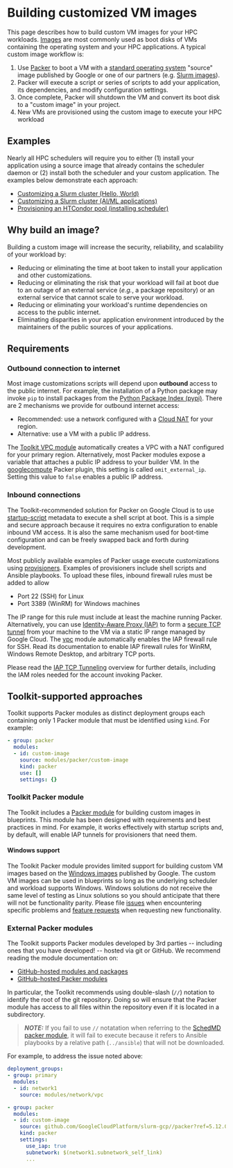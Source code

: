 # Building customized VM images

This page describes how to build custom VM images for your HPC workloads.
[Images][images] are most commonly used as boot disks of VMs containing the
operating system and your HPC applications. A typical custom image workflow is:

1. Use [Packer](https://packer.io) to boot a VM with a [standard operating
  system][standard-os] "source" image published by Google or one of our partners
  (e.g. [Slurm images][slurm-images]).
2. Packer will execute a script or series of scripts to add your application, its
  dependencies, and modify configuration settings.
3. Once complete, Packer will shutdown the VM and convert its boot disk to a
  "custom image" in your project.
4. New VMs are provisioned using the custom image to execute your HPC workload

[images]: https://cloud.google.com/compute/docs/images
[standard-os]: https://cloud.google.com/compute/docs/images/os-details
[slurm-images]: https://github.com/GoogleCloudPlatform/slurm-gcp/blob/master/docs/images.md#public-image

## Examples

Nearly all HPC schedulers will require you to either (1) install your
application using a source image that already contains the scheduler daemon
or (2) install both the scheduler and your custom application. The examples
below demonstrate each approach:

- [Customizing a Slurm cluster (Hello, World)](../examples/README.md#image-builderyaml-)
- [Customizing a Slurm cluster (AI/ML applications)](../examples/README.md#ml-slurmyaml-)
- [Provisioning an HTCondor pool (installing scheduler)](../examples/README.md#htc-htcondoryaml--)

## Why build an image?

Building a custom image will increase the security, reliability, and scalability
of your workload by:

- Reducing or eliminating the time at boot taken to install your application
  and other customizations.
- Reducing or eliminating the risk that your workload will fail at boot due to
  an outage of an external service (_e.g._, a package repository) or an external
  service that cannot scale to serve your workload.
- Reducing or eliminating your workload's runtime dependencies on access to the
  public internet.
- Eliminating disparities in your application environment introduced by
  the maintainers of the public sources of your applications.

## Requirements

### Outbound connection to internet

Most image customizations scripts will depend upon **outbound** access to the
public internet. For example, the installation of a Python package may invoke
`pip` to  install packages from the [Python Package Index (pypi)][pypi]. There
are 2 mechanisms we provide for outbound internet access:

- Recommended: use a network configured with a [Cloud NAT][nat] for your
  region.
- Alternative: use a VM with a public IP address.

The [Toolkit VPC module][vpc] automatically creates a VPC with a NAT configured
for your primary region. Alternatively, most Packer modules expose a variable
that attaches a public IP address to your builder VM. In the [googlecompute]
Packer plugin, this setting is called `omit_external_ip`. Setting this value to
`false` enables a public IP address.

[googlecompute]: https://developer.hashicorp.com/packer/plugins/builders/googlecompute
[nat]: https://cloud.google.com/nat/docs/overview
[pypi]: https://pypi.org/
[vpc]: ../modules/network/vpc/README.md

### Inbound connections

The Toolkit-recommended solution for Packer on Google Cloud is to use
[startup-script] metadata to execute a shell script at boot. This is a simple
and secure approach because it requires no extra configuration to enable inbound
VM access. It is also the same mechanism used for boot-time configuration and
can be freely swapped back and forth during development.

Most publicly available examples of Packer usage execute customizations using
[provisioners]. Examples of provisioners include shell scripts and Ansible
playbooks. To upload these files, inbound firewall rules must be added to allow

- Port 22 (SSH) for Linux
- Port 3389 (WinRM) for Windows machines

The IP range for this rule must include at least the machine running Packer.
Alternatively, you can use [Identity-Aware Proxy (IAP)][iap] to form a [secure
TCP tunnel][iap-tcp] from your machine to the VM via a static IP range managed
by Google Cloud. The [vpc] module automatically enables the IAP firewall rule
for SSH. Read its documentation to enable IAP firewall rules for WinRM, Windows
Remote Desktop, and arbitrary TCP ports.

Please read the [IAP TCP Tunneling][iap-tcp] overview for further details,
including the IAM roles needed for the account invoking Packer.

[iap]: https://cloud.google.com/iap/docs/concepts-overview
[iap-tcp]: https://cloud.google.com/iap/docs/using-tcp-forwarding
[provisioners]: https://developer.hashicorp.com/packer/docs/provisioners
[startup-script]: https://cloud.google.com/compute/docs/instances/startup-scripts

## Toolkit-supported approaches

Toolkit supports Packer modules as distinct deployment groups each containing
only 1 Packer module that must be identified using `kind`. For example:

```yaml
- group: packer
  modules:
  - id: custom-image
    source: modules/packer/custom-image
    kind: packer
    use: []
    settings: {}
```

### Toolkit Packer module

The Toolkit includes a [Packer module](../modules/packer/custom-image/README.md)
for building custom images in blueprints. This module has been designed with
requirements and best practices in mind. For example, it works effectively with
startup scripts and, by default, will enable IAP tunnels for provisioners that
need them.

#### Windows support

The Toolkit Packer module provides limited support for building custom VM images
based on the [Windows images][windows-images] published by Google. The custom VM
images can be used in blueprints so long as the underlying scheduler and
workload supports Windows. Windows solutions do not receive the same level of
testing as Linux solutions so you should anticipate that there will not be
functionality parity. Please file [issues] when encountering specific problems
and [feature requests][features] when requesting new functionality.

[windows-images]: https://cloud.google.com/compute/docs/images/os-details#windows_server
[issues]: https://github.com/GoogleCloudPlatform/hpc-toolkit/issues
[features]: https://github.com/GoogleCloudPlatform/hpc-toolkit/discussions/categories/ideas-and-feature-requests

### External Packer modules

The Toolkit supports Packer modules developed by 3rd parties -- including ones
that you have developed! -- hosted via git or GitHub. We recommend reading the
module documentation on:

- [GitHub-hosted modules and packages](https://github.com/GoogleCloudPlatform/hpc-toolkit/blob/main/modules/README.md#github-hosted-modules-and-packages)
- [GitHub-hosted Packer modules](https://github.com/GoogleCloudPlatform/hpc-toolkit/blob/main/modules/README.md#github-hosted-packer-modules)

In particular, the Toolkit recommends using double-slash (`//`) notation to
identify the root of the git repository. Doing so will ensure that the Packer
module has access to all files within the repository even if it is located in
a subdirectory.

> **_NOTE:_** If you fail to use `//` notatation when referring to the [SchedMD
> packer module][schedmd-packer], it will fail to execute because it refers
> to Ansible playbooks by a relative path (`../ansible`) that will not be
> downloaded.

[schedmd-packer]: https://github.com/GoogleCloudPlatform/slurm-gcp/tree/master/packer#readme

For example, to address the issue noted above:

```yaml
deployment_groups:
- group: primary
  modules:
  - id: network1
    source: modules/network/vpc

- group: packer
  modules:
  - id: custom-image
    source: github.com/GoogleCloudPlatform/slurm-gcp//packer?ref=5.12.0&depth=1
    kind: packer
    settings:
      use_iap: true
      subnetwork: $(network1.subnetwork_self_link)
      ...
```
